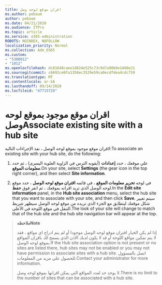 ```yaml
---
title: اقران موقع لوحه وصل
ms.author: pebaum
author: pebaum
ms.date: 04/21/2020
ms.audience: ITPro
ms.topic: article
ms.service: o365-administration
ROBOTS: NOINDEX, NOFOLLOW
localization_priority: Normal
ms.collection: Adm_O365
ms.custom:
- "5300012"
- "1012"
ms.openlocfilehash: dc81648caee1d824e525c73c9d7a90b9e1490e21
ms.sourcegitcommit: c6692ce0fa1358ec3529e59ca0ecdfdea4cdc759
ms.translationtype: MT
ms.contentlocale: ar-SA
ms.lasthandoff: 09/14/2020
ms.locfileid: "47715728"
---
```

# <a name="associate-existing-site-with-a-hub-site"></a><span data-ttu-id="ff361-102">اقران موقع موجود بموقع لوحه وصل</span><span class="sxs-lookup"><span data-stu-id="ff361-102">Associate existing site with a hub site</span></span>

<span data-ttu-id="ff361-103">لاقران موقع موجود بموقع لوحه الوصل ، نفذ الإجراءات التالية:</span><span class="sxs-lookup"><span data-stu-id="ff361-103">To associate an existing site with your hub site, do the following:</span></span>
  
1. <span data-ttu-id="ff361-104">علي موقعك ، حدد **إعدادات** (أيقونه الترس في الزاوية العلوية اليسرى) ، ثم حدد **معلومات الموقع**.</span><span class="sxs-lookup"><span data-stu-id="ff361-104">On your site, select **Settings** (the gear icon in the top right corner), and then select **Site information**.</span></span>

2. <span data-ttu-id="ff361-105">في لوحه **تحرير معلومات الموقع** ، في قائمه **اقتران موقع لوحه الوصل** ، حدد موقع لوحه الوصل الذي تريد اقرانه بموقعك ، ثم انقر فوق **حفظ**.</span><span class="sxs-lookup"><span data-stu-id="ff361-105">In the **Edit site information** panel, in the **Hub site association** menu, select the hub site that you want to associate with your site, and then click **Save**.</span></span> <span data-ttu-id="ff361-106">سيتم تغيير شكل موقعك ليتطابق مع الجزء الذي تريده من موقع لوحه الوصل سيظهر شريط التنقل في موقع اللوحة في الأعلى.</span><span class="sxs-lookup"><span data-stu-id="ff361-106">The look of your site will change to match that of the hub site and the hub site navigation bar will appear at the top.</span></span>

><span data-ttu-id="ff361-107">**ملاحظه**</span><span class="sxs-lookup"><span data-stu-id="ff361-107">**Note**</span></span>
>
><span data-ttu-id="ff361-108">إذا لم يكن الخيار اقتران موقع لوحه الوصل موجودا أو لم يتم ادراج اي مواقع ، فقد لا يتم تمكين مواقع اللوحة أو قد لا يكون لديك الاذن الذي يسمح لك باقران المواقع بموقع لوحه الوصل.</span><span class="sxs-lookup"><span data-stu-id="ff361-108">If the Hub site association option is not present or no sites are listed there, hub sites may not be enabled or you may not have permission to associate sites with a hub site.</span></span> <span data-ttu-id="ff361-109">اتصل بالمسؤول للحصول علي مزيد من المعلومات.</span><span class="sxs-lookup"><span data-stu-id="ff361-109">Contact your administrator for more information.</span></span>
>
><span data-ttu-id="ff361-110">لا يوجد حد لعدد المواقع التي يمكن اقرانها بموقع لوحه وصل.</span><span class="sxs-lookup"><span data-stu-id="ff361-110">There is no limit to the number of sites that can be associated with a hub site.</span></span>
  